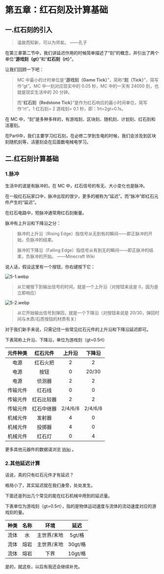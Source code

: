 # 第五章：红石刻及计算基础


## 一.红石刻的引入

> 温故而知新，可以为师矣。
> ——孔子

在第三章第二节中，我们讲延迟作用的时候简单描述了“刻”的概念，并引出了两个单位“**游戏刻（gt）**”和“**红石刻（rt）**”。

让我们回顾一下吧：


> MC 中最小的计时单位是“**游戏刻（Game Tick）**”，简称“**刻（Tick）**”，简写作“gt”。MC 中一刻对应现实中的 0.05 秒，MC 中的一天有 24000 刻，也就是现实生活中的 20 分钟。
> 
> 而“**红石刻（Redstone Tick）**”是作为红石响应的最小时间单位，简写作“rt”。1 红石刻= 2 游戏刻= 0.1 秒，即：1rt=2gt=0.1s。

在 MC 中，“刻”是多种多样的，有游戏刻、区块刻、随机刻、计划刻、红石刻和活塞刻。

在PartI中，我们主要学习红石刻，在必修二学到生电的时候，我们会涉及到区块刻随机刻等，活塞刻会在后面数电械电学习。

## 二.红石刻计算基础

### 1.脉冲

生活中的波是有脉冲的，在 MC 中，红石信号的有无、大小变化也是脉冲。

在一般红石玩家口中，脉冲出现的很少，更多的被称为“延迟”。而“脉冲”即红石元件产生的“延迟”。

在红石电路中，短脉冲通常用红石刻衡量。

脉冲有上升沿和下降沿之分：

> 脉冲的上升沿（Rising Edge）指信号从无到有的瞬间——即正脉冲的开始，负脉冲的结束。
> 
> 脉冲的下降沿（Falling Edge）指信号从有到无的瞬间——即正脉冲的结束，负脉冲的开始。
> ——Minecraft Wiki

说人话，假设这里有一个按钮，你右键按下它：

![5-1.webp](https://pic.awa.ms/f/2024/11/20/673d629dc5a51.webp)

> 
> 从它被按下到输出信号的时间，就是一个上升沿（对按钮来说是 0，因为是立即响应）

![5-2.webp](https://pic.awa.ms/f/2024/11/20/673d629e14f10.webp)

> 
> 从它开始输出信号到弹回，就是一个下降沿（对按钮来说是 20/30，弹回时间与木质/石质按钮的材质有关）

对于我们新手来说，只需记住一些常见红石元件的上升沿和下降沿延迟即可。

下表简称上升沿、下降沿，单位为游戏刻（gt=0.5rt）

| 元件种类 | 红石元件 | 上升沿 | 下降沿 |
|:----------: | :----------: | :-----------: | :-----------: |
| 电源  | 红石火把  | 2 | 2 |
| 电源  | 按钮  | 0 | 20/30 |
| 电源  | 侦测器  | 2 | 2 |
| 传输元件 | 红石线  | 0 | 0 |
| 传输元件 | 红石比较器  | 2 | 2 |
| 传输元件 | 红石中继器  | 2/4/6/8 | 2/4/6/8 |
| 机械元件 | 发射器  | 4 | 0 |
| 机械元件 | 投掷器  | 4 | 0 |
| 机械元件 | 红石灯  | 0 | 4 |

更多其他元器件的数据请浏览 [Wiki](https://minecraft.fandom.com/zh/wiki/%E7%BA%A2%E7%9F%B3%E5%85%83%E4%BB%B6%E5%88%97%E8%A1%A8#%E6%80%A7%E8%B4%A8) 。

### 2.其他延迟计算

话说，真的只有红石元件才有延迟？

格局小了，其实延迟就在我们身旁，处处发生。

下面还是列出几个常见的能在红石机械中用到的延迟量。

下表单位为游戏刻（gt=0.5rt），指的是物体运动速度与流体的流动速度对应的游戏刻的量。

| 种类 | 名称 | 环境 | 延迟 |
|:----------: | :----------: | :-----------: | :-----------: |
| 流体  | 水 | 主世界/末地 | 5gt/格 |
| 流体  | 熔岩 | 主世界/末地 | 30gt/格 |
| 流体  | 熔岩 | 下界 | 10gt/格 |

是的，就这些，以后有我还会继续补充。